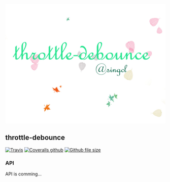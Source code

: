 ![throttle-debounce@singcl](./src/img/throttle-debounce.jpg)
## throttle-debounce

[![Travis](https://img.shields.io/travis/singcl/throttle-debounce.svg)](https://www.travis-ci.org/singcl/throttle-debounce)
[![Coveralls github](https://img.shields.io/coveralls/github/singcl/throttle-debounce.svg)](https://coveralls.io/github/singcl/throttle-debounce)
[![Github file size](https://img.shields.io/github/size/singcl/throttle-debounce/lib/bundle.min.js.svg)](https://github.com/singcl/throttle-debounce)

### API
API is comming...

